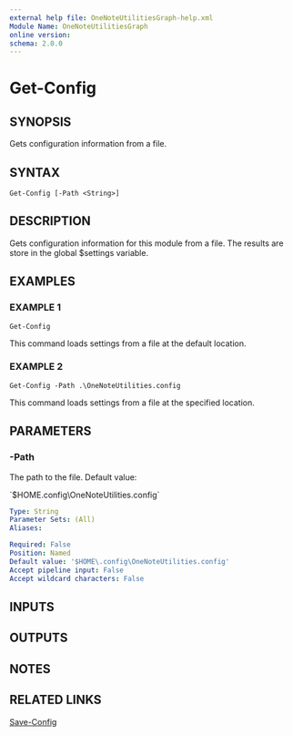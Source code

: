 ```yaml
---
external help file: OneNoteUtilitiesGraph-help.xml
Module Name: OneNoteUtilitiesGraph
online version:
schema: 2.0.0
---
```


# Get-Config

## SYNOPSIS
Gets configuration information from a file.

## SYNTAX

```
Get-Config [-Path <String>]
```

## DESCRIPTION
Gets configuration information for this module from a file. 
The results are store in the global $settings variable.

## EXAMPLES

### EXAMPLE 1
```
Get-Config
```

This command loads settings from a file at the default location.

### EXAMPLE 2
```
Get-Config -Path .\OneNoteUtilities.config
```

This command loads settings from a file at the specified location.

## PARAMETERS

### -Path
The path to the file.
Default value:

\`$HOME\.config\OneNoteUtilities.config\`

```yaml
Type: String
Parameter Sets: (All)
Aliases:

Required: False
Position: Named
Default value: '$HOME\.config\OneNoteUtilities.config'
Accept pipeline input: False
Accept wildcard characters: False
```

## INPUTS

## OUTPUTS

## NOTES

## RELATED LINKS

[Save-Config]()

